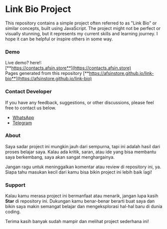 # Link Bio Project  

This repository contains a simple project often referred to as "Link Bio" or similar concepts, built using JavaScript. The project might not be perfect or visually stunning, but it represents my current skills and learning journey. I hope it can be helpful or inspire others in some way.  

### Demo  
Live demo? here!:  
[**https://contacts.afsin.store**](https://contacts.afsin.store)  
Pages generated from this repository
[**https://afsinstore.github.io/link-bio**](https://afsinstore.github.io/link-bio)

### Contact Developer  
If you have any feedback, suggestions, or other discussions, please feel free to contact us below.
- [WhatsApp](https://wa.me/6283873123398)  
- [Telegram](https://t.me/afsin_store)  

### About  
Saya sadar project ini mungkin jauh dari sempurna, tapi ini adalah hasil dari proses belajar saya. Kalau ada kritik, saran, atau ide yang bisa membantu saya berkembang, saya akan sangat menghargainya.  

Jangan ragu untuk meninggalkan komentar atau review di repository ini, ya. Siapa tahu masukan kecil dari kamu bisa bikin project ini lebih baik lagi!  

### Support  
Kalau kamu merasa project ini bermanfaat atau menarik, jangan lupa kasih **Star** di repository ini. Dukungan kamu benar-benar berarti buat saya dan bikin saya makin semangat belajar dan mengeksplorasi hal-hal baru di dunia coding.  

Terima kasih banyak sudah mampir dan melihat project sederhana ini!
